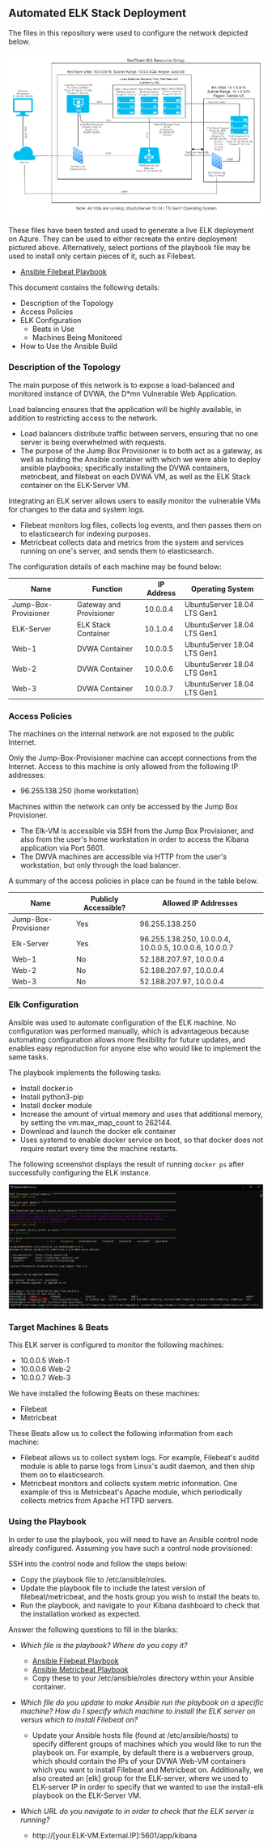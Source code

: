 ## Automated ELK Stack Deployment

The files in this repository were used to configure the network depicted below.

![Network Diagram](https://github.com/clementyang24/ELK-Stack-Deployment/blob/a5c8dfd26deb1bcfcf1e7354970d095992db8883/Images/Project%201%20Week%2013%20Diagram.png)

These files have been tested and used to generate a live ELK deployment on Azure. They can be used to either recreate the entire deployment pictured above. Alternatively, select portions of the playbook file may be used to install only certain pieces of it, such as Filebeat.

- [Ansible Filebeat Playbook](https://github.com/clementyang24/ELK-Stack-Deployment/blob/a5c8dfd26deb1bcfcf1e7354970d095992db8883/Ansible/filebeat-playbook.yml)

This document contains the following details:
- Description of the Topology
- Access Policies
- ELK Configuration
  - Beats in Use
  - Machines Being Monitored
- How to Use the Ansible Build


### Description of the Topology

The main purpose of this network is to expose a load-balanced and monitored instance of DVWA, the D*mn Vulnerable Web Application.

Load balancing ensures that the application will be highly available, in addition to restricting access to the network.
- Load balancers distribute traffic between servers, ensuring that no one server is being overwhelmed with requests.
- The purpose of the Jump Box Provisioner is to both act as a gateway, as well as holding the Ansible container with which we were able to deploy ansible playbooks; specifically installing the DVWA containers, metricbeat, and filebeat on each DVWA VM, as well as the ELK Stack container on the ELK-Server VM.

Integrating an ELK server allows users to easily monitor the vulnerable VMs for changes to the data and system logs.
- Filebeat monitors log files, collects log events, and then passes them on to elasticsearch for indexing purposes.
- Metricbeat collects data and metrics from the system and services running on one's server, and sends them to elasticsearch.

The configuration details of each machine may be found below:

| Name                 | Function                | IP Address | Operating System            |
|----------------------|-------------------------|------------|-----------------------------|
| Jump-Box-Provisioner | Gateway and Provisioner | 10.0.0.4   | UbuntuServer 18.04 LTS Gen1 |
| ELK-Server           | ELK Stack Container     | 10.1.0.4   | UbuntuServer 18.04 LTS Gen1 |
| Web-1                | DVWA Container          | 10.0.0.5   | UbuntuServer 18.04 LTS Gen1 |
| Web-2                | DVWA Container          | 10.0.0.6   | UbuntuServer 18.04 LTS Gen1 |
| Web-3                | DVWA Container          | 10.0.0.7   | UbuntuServer 18.04 LTS Gen1 |

### Access Policies

The machines on the internal network are not exposed to the public Internet. 

Only the Jump-Box-Provisioner machine can accept connections from the Internet. Access to this machine is only allowed from the following IP addresses:
- 96.255.138.250 (home workstation)

Machines within the network can only be accessed by the Jump Box Provisioner.
- The Elk-VM is accessible via SSH from the Jump Box Provisioner, and also from the user's home workstation in order to access the Kibana application via Port 5601.
- The DWVA machines are accessible via HTTP from the user's workstation, but only through the load balancer.

A summary of the access policies in place can be found in the table below.

| Name                 | Publicly Accessible? | Allowed IP Addresses                                   |
|----------------------|----------------------|--------------------------------------------------------|
| Jump-Box-Provisioner | Yes                  | 96.255.138.250                                         |
| Elk-Server           | Yes                  | 96.255.138.250, 10.0.0.4, 10.0.0.5, 10.0.0.6, 10.0.0.7 |
| Web-1                | No                   | 52.188.207.97, 10.0.0.4                                |
| Web-2                | No                   | 52.188.207.97, 10.0.0.4                                |
| Web-3                | No                   | 52.188.207.97, 10.0.0.4                                |

### Elk Configuration

Ansible was used to automate configuration of the ELK machine. No configuration was performed manually, which is advantageous because automating configuration allows more flexibility for future updates, and enables easy reproduction for anyone else who would like to implement the same tasks.

The playbook implements the following tasks:
- Install docker.io
- Install python3-pip
- Install docker module
- Increase the amount of virtual memory and uses that additional memory, by setting the vm.max_map_count to 262144.
- Download and launch the docker elk container
- Uses systemd to enable docker service on boot, so that docker does not require restart every time the machine restarts.

The following screenshot displays the result of running `docker ps` after successfully configuring the ELK instance.

![Docker PS image](https://github.com/clementyang24/ELK-Stack-Deployment/blob/a5c8dfd26deb1bcfcf1e7354970d095992db8883/Images/Elk_Container.PNG)

### Target Machines & Beats
This ELK server is configured to monitor the following machines:
- 10.0.0.5 Web-1
- 10.0.0.6 Web-2
- 10.0.0.7 Web-3

We have installed the following Beats on these machines:
- Filebeat
- Metricbeat

These Beats allow us to collect the following information from each machine:
- Filebeat allows us to collect system logs. For example, Filebeat's auditd module is able to parse logs from Linux's audit daemon, and then ship them on to elasticsearch.
- Metricbeat monitors and collects system metric information. One example of this is Metricbeat's Apache module, which periodically collects metrics from Apache HTTPD servers.

### Using the Playbook
In order to use the playbook, you will need to have an Ansible control node already configured. Assuming you have such a control node provisioned: 

SSH into the control node and follow the steps below:
- Copy the playbook file to /etc/ansible/roles.
- Update the playbook file to include the latest version of filebeat/metricbeat, and the hosts group you wish to install the beats to.
- Run the playbook, and navigate to your Kibana dashboard to check that the installation worked as expected.

Answer the following questions to fill in the blanks:
- _Which file is the playbook? Where do you copy it?_
	- [Ansible Filebeat Playbook](https://github.com/clementyang24/ELK-Stack-Deployment/blob/a5c8dfd26deb1bcfcf1e7354970d095992db8883/Ansible/filebeat-playbook.yml)
	- [Ansible Metricbeat Playbook](https://github.com/clementyang24/ELK-Stack-Deployment/blob/a5c8dfd26deb1bcfcf1e7354970d095992db8883/Ansible/metricbeat-playbook.yml)
	- Copy these to your /etc/ansible/roles directory within your Ansible container.

- _Which file do you update to make Ansible run the playbook on a specific machine? How do I specify which machine to install the ELK server on versus which to install Filebeat on?_
	- Update your Ansible hosts file (found at /etc/ansible/hosts) to specify different groups of machines which you would like to run the playbook on. For example, by default there is a webservers group, which should contain the IPs of your DVWA Web-VM containers which you want to install Filebeat and Metricbeat on. Additionally, we also created an [elk] group for the ELK-server, where we used to ELK-server IP in order to specify that we wanted to use the install-elk playbook on the ELK-Server VM.
- _Which URL do you navigate to in order to check that the ELK server is running?_
	- http://[your.ELK-VM.External.IP]:5601/app/kibana
	
